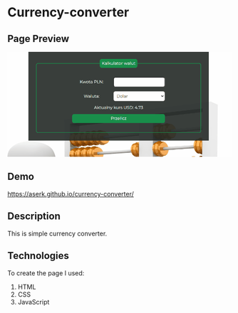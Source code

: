# Currency-converter

## Page Preview
![Page Gif](/gifs/CurrencyConverter.gif)

## Demo
https://aserk.github.io/currency-converter/

## Description
This is simple currency converter.

## Technologies
To create the page I used:
1. HTML
2. CSS
3. JavaScript
